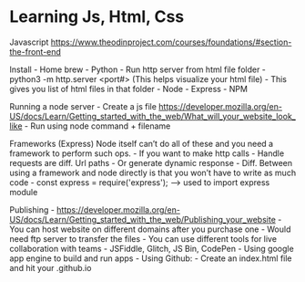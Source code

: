 # Learning Js, Html, Css
Javascript
https://www.theodinproject.com/courses/foundations/#section-the-front-end

Install
    - Home brew
    - Python
    - Run http server from html file folder - python3 -m http.server <port#> (This helps visualize your html file)
        - This gives you list of html files in that folder
    - Node
    - Express
    - NPM

Running a node server
    - Create a js file https://developer.mozilla.org/en-US/docs/Learn/Getting_started_with_the_web/What_will_your_website_look_like
    - Run using node command + filename

Frameworks
(Express) Node itself can’t do all of these and you need a framework to perform such ops.
    - If you want to make http calls
    - Handle requests are diff. Url paths
    - Or generate dynamic response
    - Diff. Between using a framework and node directly is that you won’t have to write as much code
    - const express = require('express'); —> used to import express module

Publishing
    - https://developer.mozilla.org/en-US/docs/Learn/Getting_started_with_the_web/Publishing_your_website
    - You can host website on different domains after you purchase one
      - Would need ftp server to transfer the files
    - You can use different tools for live collaboration with teams
      - JSFiddle, Glitch, JS Bin, CodePen
    - Using google app engine to build and run apps
    - Using Github:
      - Create an index.html file and hit your <username>.github.io
